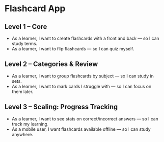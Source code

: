 # Flashcard App

## Level 1 – Core
- As a learner, I want to create flashcards with a front and back — so I can study terms.
- As a learner, I want to flip flashcards — so I can quiz myself.

## Level 2 – Categories & Review
- As a learner, I want to group flashcards by subject — so I can study in sets.
- As a learner, I want to mark cards I struggle with — so I can focus on them later.

## Level 3 – Scaling: Progress Tracking
- As a learner, I want to see stats on correct/incorrect answers — so I can track my learning.
- As a mobile user, I want flashcards available offline — so I can study anywhere.
